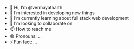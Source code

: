 - 👋 Hi, I’m @vermayatharth
- 👀 I’m interested in developing new things
- 🌱 I’m currently learning about full stack web development
- 💞️ I’m looking to collaborate on 
- 📫 How to reach me 
- 😄 Pronouns: ...
- ⚡ Fun fact: ...

<!---
vermayatharth/vermayatharth is a ✨ special ✨ repository because its `README.md` (this file) appears on your GitHub profile.
You can click the Preview link to take a look at your changes.
--->
